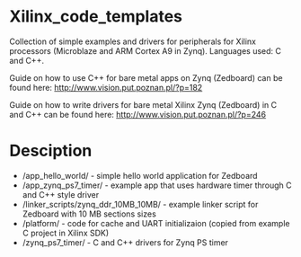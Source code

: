 # Xilinx_code_templates
Collection of simple examples and drivers for peripherals for Xilinx processors (Microblaze and ARM Cortex A9 in Zynq). Languages used: C and C++.

Guide on how to use C++ for bare metal apps on Zynq (Zedboard) can be found here:
http://www.vision.put.poznan.pl/?p=182

Guide on how to write drivers for bare metal Xilinx Zynq (Zedboard) in C and C++ can be found here:
http://www.vision.put.poznan.pl/?p=246

# Desciption

* /app_hello_world/ - simple hello world application for Zedboard
* /app_zynq_ps7_timer/ - example app that uses hardware timer through C and C++ style driver
* /linker_scripts/zynq_ddr_10MB_10MB/ - example linker script for Zedboard with 10 MB sections sizes
* /platform/ - code for cache and UART initializaion (copied from example C project in Xilinx SDK)
* /zynq_ps7_timer/ - C and C++ drivers for Zynq PS timer
